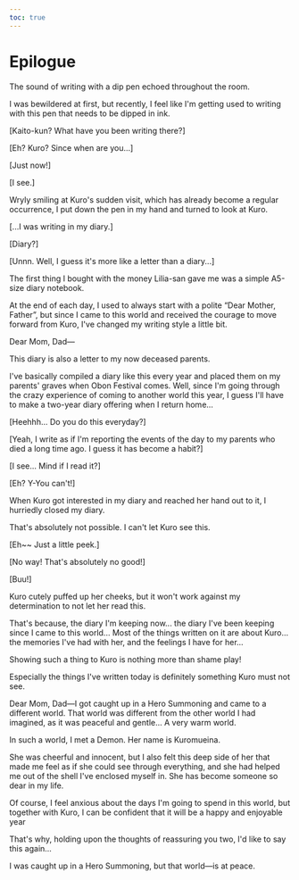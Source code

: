 ```yaml
---
toc: true
---
```


# Epilogue

The sound of writing with a dip pen echoed throughout the room.

I was bewildered at first, but recently, I feel like I'm getting used to writing
with this pen that needs to be dipped in ink.

[Kaito-kun? What have you been writing there?]

[Eh? Kuro? Since when are you...]

[Just now!]

[I see.]

Wryly smiling at Kuro's sudden visit, which has already become a regular
occurrence, I put down the pen in my hand and turned to look at Kuro.

[...I was writing in my diary.]

[Diary?]

[Unnn. Well, I guess it's more like a letter than a diary...]

The first thing I bought with the money Lilia-san gave me was a simple A5-size
diary notebook.

At the end of each day, I used to always start with a polite “Dear Mother,
Father”, but since I came to this world and received the courage to move forward
from Kuro, I've changed my writing style a little bit.

Dear Mom, Dad—

This diary is also a letter to my now deceased parents.

I've basically compiled a diary like this every year and placed them on my
parents' graves when Obon Festival comes. Well, since I'm going through the
crazy experience of coming to another world this year, I guess I'll have to make
a two-year diary offering when I return home...

[Heehhh... Do you do this everyday?]

[Yeah, I write as if I'm reporting the events of the day to my parents who died
a long time ago. I guess it has become a habit?]

[I see... Mind if I read it?]

[Eh? Y-You can't!]

When Kuro got interested in my diary and reached her hand out to it, I hurriedly
closed my diary.

That's absolutely not possible. I can't let Kuro see this.

[Eh\~\~ Just a little peek.]

[No way! That's absolutely no good!]

[Buu!]

Kuro cutely puffed up her cheeks, but it won't work against my determination to
not let her read this.

That's because, the diary I'm keeping now... the diary I've been keeping since I
came to this world... Most of the things written on it are about Kuro... the
memories I've had with her, and the feelings I have for her...

Showing such a thing to Kuro is nothing more than shame play!

Especially the things I've written today is definitely something Kuro must not
see.

Dear Mom, Dad—I got caught up in a Hero Summoning and came to a different world.
That world was different from the other world I had imagined, as it was peaceful
and gentle... A very warm world.

In such a world, I met a Demon. Her name is Kuromueina.

She was cheerful and innocent, but I also felt this deep side of her that made
me feel as if she could see through everything, and she had helped me out of the
shell I've enclosed myself in. She has become someone so dear in my life.

Of course, I feel anxious about the days I'm going to spend in this world, but
together with Kuro, I can be confident that it will be a happy and enjoyable
year

That's why, holding upon the thoughts of reassuring you two, I'd like to say
this again...

I was caught up in a Hero Summoning, but that world—is at peace.
